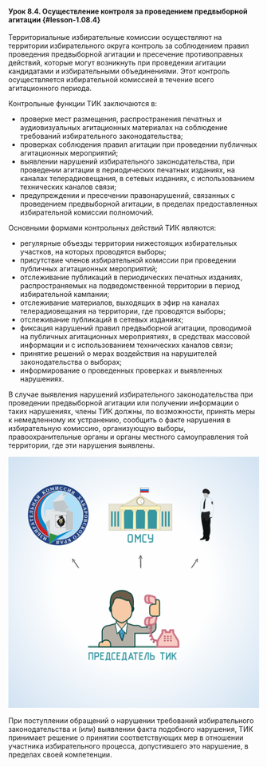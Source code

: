 #### Урок 8.4. Осуществление контроля за проведением предвыборной агитации {#lesson-1.08.4}

Территориальные избирательные комиссии осуществляют на территории избирательного округа контроль за соблюдением правил проведения предвыборной агитации и пресечение противоправных действий, которые могут возникнуть при проведении агитации кандидатами и избирательными объединениями. Этот контроль осуществляется избирательной комиссией в течение всего агитационного периода.

Контрольные функции ТИК заключаются в:

- проверке мест размещения, распространения печатных и аудиовизуальных агитационных материалах на соблюдение требований избирательного законодательства;
- проверках соблюдения правил агитации при проведении публичных агитационных мероприятий;
- выявлении нарушений избирательного законодательства, при проведении агитации в периодических печатных изданиях, на каналах телерадиовещания, в сетевых изданиях, с использованием технических каналов связи;
- предупреждении и пресечении правонарушений, связанных с проведением предвыборной агитации, в пределах предоставленных избирательной комиссии полномочий.

Основными формами контрольных действий ТИК являются:

- регулярные объезды территории нижестоящих избирательных участков, на которых проводятся выборы; 
- присутствие членов избирательной комиссии при проведении публичных агитационных мероприятий;
- отслеживание публикаций в периодических печатных изданиях, распространяемых на подведомственной территории в период избирательной кампании;
- отслеживание материалов, выходящих в эфир на каналах телерадиовещания на территории, где проводятся выборы;
- отслеживание публикаций в сетевых изданиях;
- фиксация нарушений правил предвыборной агитации, проводимой на публичных агитационных мероприятиях, в средствах массовой информации и с использованием технических каналов связи;
- принятие решений о мерах воздействия на нарушителей законодательства о выборах;
- информирование о проведенных проверках и выявленных нарушениях.

В случае выявления нарушений избирательного законодательства при проведении предвыборной агитации или получении информации о таких нарушениях, члены ТИК должны, по возможности, принять меры к немедленному их устранению, сообщить о факте нарушения в избирательную комиссию, организующую выборы, правоохранительные органы и органы местного самоуправления той территории, где эти нарушения выявлены.

![Рисунок 8.4.1. Действия члена территориальной избирательной комиссии при выявлении нарушений законодательства  ](./1.08.4.1.svg)

При поступлении обращений о нарушении требований избирательного законодательства и (или) выявлении факта подобного нарушения, ТИК принимает решение о принятии соответствующих мер в отношении участника избирательного процесса, допустившего это нарушение, в пределах своей компетенции.
